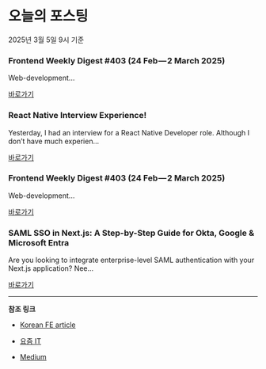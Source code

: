 # 오늘의 포스팅 
2025년 3월 5일 9시 기준 

### Frontend Weekly Digest #403 (24 Feb — 2 March 2025) 

 Web-development... 

 [바로가기](https://medium.com/m/signin?actionUrl=https%3A%2F%2Fmedium.com%2F_%2Fbookmark%2Fp%2F1bc66cd5f2b1&operation=register&redirect=https%3A%2F%2Ffrontender-ua.medium.com%2Ffrontend-weekly-digest-403-24-feb-2-march-2025-1bc66cd5f2b1&source=---recommended_stories---front_end_development---0-84----------------bookmark_preview----1db77575_e48a_436b_8847_8dc8e25b630f--------------) 

### React Native Interview Experience! 

 Yesterday, I had an interview for a React Native Developer role. Although I don’t have much experien... 

 [바로가기](https://medium.com/m/signin?actionUrl=https%3A%2F%2Fmedium.com%2F_%2Fbookmark%2Fp%2Fd3cff58504c4&operation=register&redirect=https%3A%2F%2Fmedium.com%2F%40saurowankhade%2Freact-native-internship-interview-experience-d3cff58504c4&source=---recommended_stories---react---0-84----------------bookmark_preview----ac0a40ec_9dc4_4783_a1a4_881157b2ca4f--------------) 

### Frontend Weekly Digest #403 (24 Feb — 2 March 2025) 

 Web-development... 

 [바로가기](https://medium.com/m/signin?actionUrl=https%3A%2F%2Fmedium.com%2F_%2Fbookmark%2Fp%2F1bc66cd5f2b1&operation=register&redirect=https%3A%2F%2Ffrontender-ua.medium.com%2Ffrontend-weekly-digest-403-24-feb-2-march-2025-1bc66cd5f2b1&source=---recommended_stories---javascript---0-84----------------bookmark_preview----a135a6cc_9cdd_4037_968d_ec6a6a1925eb--------------) 

### SAML SSO in Next.js: A Step-by-Step Guide for Okta, Google & Microsoft Entra 

 Are you looking to integrate enterprise-level SAML authentication with your Next.js application? Nee... 

 [바로가기](https://medium.com/m/signin?actionUrl=https%3A%2F%2Fmedium.com%2F_%2Fbookmark%2Fp%2Fdbdd215b98d3&operation=register&redirect=https%3A%2F%2Fitnext.io%2Fsaml-sso-in-next-js-a-step-by-step-guide-for-okta-google-microsoft-entra-dbdd215b98d3&source=---recommended_stories---typescript---0-84----------------bookmark_preview----3da71b0d_68da_4785_afa5_38bab805ef6e--------------) 

---

**참조 링크**

- [Korean FE article](https://kofearticle.substack.com) 

- [요즘 IT](https://yozm.wishket.com/magazine) 

- [Medium](https://medium.com) 

